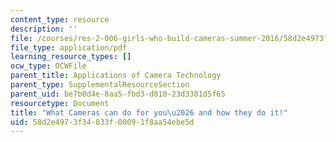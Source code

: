 ```yaml
---
content_type: resource
description: ''
file: /courses/res-2-006-girls-who-build-cameras-summer-2016/58d2e4973f34833f00091f8aa54ebe5d_MITRES_2_006SUM16_Kris.pdf
file_type: application/pdf
learning_resource_types: []
ocw_type: OCWFile
parent_title: Applications of Camera Technology
parent_type: SupplementalResourceSection
parent_uid: be7b0d4e-8aa5-fbd3-d810-23d3381d5f65
resourcetype: Document
title: "What Cameras can do for you\u2026 and how they do it!"
uid: 58d2e497-3f34-833f-0009-1f8aa54ebe5d
---
```

